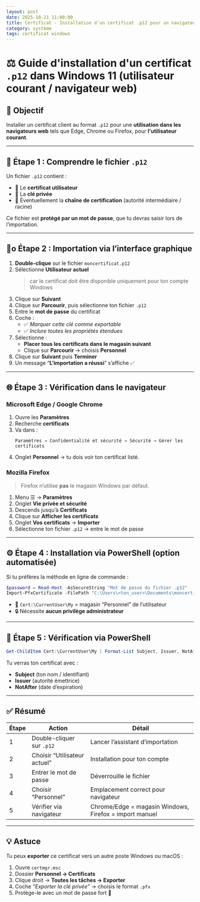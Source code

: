 ```yaml
---
layout: post
date: 2025-10-21 11:00:00
title: Certificat - Installation d'un certificat .p12 pour un navigateur
category: système
tags: certificat windows
---
```


# ⚖️ Guide d'installation d'un certificat `.p12` dans Windows 11 (utilisateur courant / navigateur web)

## 🎯 Objectif
Installer un certificat client au format `.p12` pour une **utilisation dans les navigateurs web** tels que Edge, Chrome ou Firefox, pour **l'utilisateur courant**.

---

## 🥉 Étape 1 : Comprendre le fichier `.p12`

Un fichier `.p12` contient :
- 🔐 Le **certificat utilisateur**
- 🔑 La **clé privée**
- 🧾 Éventuellement la **chaîne de certification** (autorité intermédiaire / racine)

Ce fichier est **protégé par un mot de passe**, que tu devras saisir lors de l’importation.

---

## 🦯o Étape 2 : Importation via l’interface graphique

1. **Double-clique** sur le fichier `moncertificat.p12`
2. Sélectionne **Utilisateur actuel**  
   > car le certificat doit être disponible uniquement pour ton compte Windows
3. Clique sur **Suivant**
4. Clique sur **Parcourir**, puis sélectionne ton fichier `.p12`
5. Entre le **mot de passe** du certificat
6. Coche :
   - ✅ *Marquer cette clé comme exportable*
   - ✅ *Inclure toutes les propriétés étendues*
7. Sélectionne :
   - **Placer tous les certificats dans le magasin suivant**
   - Clique sur **Parcourir** → choisis **Personnel**
8. Clique sur **Suivant** puis **Terminer**
9. Un message “**L’importation a réussi**” s’affiche ✅

---

## 🌐 Étape 3 : Vérification dans le navigateur

### Microsoft Edge / Google Chrome
1. Ouvre les **Paramètres**
2. Recherche **certificats**
3. Va dans :
   ```
   Paramètres → Confidentialité et sécurité → Sécurité → Gérer les certificats
   ```
4. Onglet **Personnel** → tu dois voir ton certificat listé.

### Mozilla Firefox
> Firefox n’utilise **pas** le magasin Windows par défaut.

1. Menu ☰ → **Paramètres**
2. Onglet **Vie privée et sécurité**
3. Descends jusqu’à **Certificats**
4. Clique sur **Afficher les certificats**
5. Onglet **Vos certificats** → **Importer**
6. Sélectionne ton fichier `.p12` → entre le mot de passe

---

## ⚙️ Étape 4 : Installation via PowerShell (option automatisée)

Si tu préfères la méthode en ligne de commande :

```powershell
$password = Read-Host -AsSecureString "Mot de passe du fichier .p12"
Import-PfxCertificate -FilePath "C:\Users\<ton_user>\Documents\moncertificat.p12" -CertStoreLocation "Cert:\CurrentUser\My" -Password $password
```

- 📍 `Cert:\CurrentUser\My` = magasin “Personnel” de l’utilisateur
- 🔒 Nécessite **aucun privilège administrateur**

---

## 🧾 Étape 5 : Vérification via PowerShell

```powershell
Get-ChildItem Cert:\CurrentUser\My | Format-List Subject, Issuer, NotAfter
```

Tu verras ton certificat avec :
- **Subject** (ton nom / identifiant)
- **Issuer** (autorité émettrice)
- **NotAfter** (date d’expiration)

---

## ✅ Résumé

| Étape | Action | Détail |
|-------|---------|--------|
| 1 | Double-cliquer sur `.p12` | Lancer l’assistant d’importation |
| 2 | Choisir “Utilisateur actuel” | Installation pour ton compte |
| 3 | Entrer le mot de passe | Déverrouille le fichier |
| 4 | Choisir “Personnel” | Emplacement correct pour navigateur |
| 5 | Vérifier via navigateur | Chrome/Edge = magasin Windows, Firefox = import manuel |

---

## 💡 Astuce
Tu peux **exporter** ce certificat vers un autre poste Windows ou macOS :
1. Ouvre `certmgr.msc`
2. Dossier **Personnel → Certificats**
3. Clique droit → **Toutes les tâches → Exporter**
4. Coche *“Exporter la clé privée”* → choisis le format `.pfx`
5. Protège-le avec un mot de passe fort 🔐


